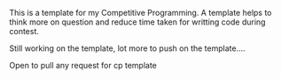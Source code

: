 This is a template for my Competitive Programming. A template helps to think more on question and reduce time taken for writting code during contest.

Still working on the template, lot more to push on the template....

Open to pull any request for cp template